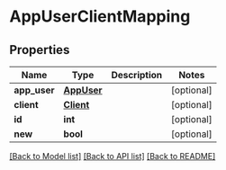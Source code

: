 # AppUserClientMapping

## Properties
Name | Type | Description | Notes
------------ | ------------- | ------------- | -------------
**app_user** | [**AppUser**](AppUser.md) |  | [optional] 
**client** | [**Client**](Client.md) |  | [optional] 
**id** | **int** |  | [optional] 
**new** | **bool** |  | [optional] 

[[Back to Model list]](../README.md#documentation-for-models) [[Back to API list]](../README.md#documentation-for-api-endpoints) [[Back to README]](../README.md)

